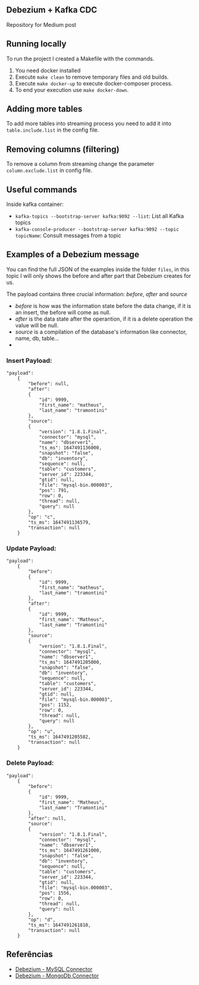 ## Debezium + Kafka CDC
Repository for Medium post 

## Running locally
To run the project I created a Makefile with the commands.

1. You need docker installed
2. Execute `make clean` to remove temporary files and old builds.
3. Execute `make docker-up` to execute docker-composer process.
4. To end your execution use `make docker-down`.

## Adding more tables
To add more tables into streaming process you need to add it into `table.include.list` in the config file.

## Removing columns (filtering)
To remove a column from streaming change the parameter `column.exclude.list` in config file. 
## Useful commands
Inside kafka container:
- `kafka-topics --bootstrap-server kafka:9092 --list`: List all Kafka topics 
- `kafka-console-producer --bootstrap-server kafka:9092 --topic topicName`: Consult messages from a topic

## Examples of a Debezium message
You can find the full JSON of the examples inside the folder `files`, in this topic I will only shows the before and after part that Debezium creates for us.

The payload contains three crucial information: _before_, _after_ and _source_
- _before_ is how was the information state before the data change, if it is an insert, the before will come as null.
- _after_ is the data state after the operantion, if it is a delete operation the value will be null.
- _source_ is a compilation of the database's information like connector, name, db, table...
- 
### Insert Payload:
```
"payload":
    {
        "before": null,
        "after":
        {
            "id": 9999,
            "first_name": "matheus",
            "last_name": "tramontini"
        },
        "source":
        {
            "version": "1.8.1.Final",
            "connector": "mysql",
            "name": "dbserver1",
            "ts_ms": 1647491136000,
            "snapshot": "false",
            "db": "inventory",
            "sequence": null,
            "table": "customers",
            "server_id": 223344,
            "gtid": null,
            "file": "mysql-bin.000003",
            "pos": 791,
            "row": 0,
            "thread": null,
            "query": null
        },
        "op": "c",
        "ts_ms": 1647491136579,
        "transaction": null
    }
```

### Update Payload:
```
"payload":
    {
        "before":
        {
            "id": 9999,
            "first_name": "matheus",
            "last_name": "tramontini"
        },
        "after":
        {
            "id": 9999,
            "first_name": "Matheus",
            "last_name": "Tramontini"
        },
        "source":
        {
            "version": "1.8.1.Final",
            "connector": "mysql",
            "name": "dbserver1",
            "ts_ms": 1647491205000,
            "snapshot": "false",
            "db": "inventory",
            "sequence": null,
            "table": "customers",
            "server_id": 223344,
            "gtid": null,
            "file": "mysql-bin.000003",
            "pos": 1152,
            "row": 0,
            "thread": null,
            "query": null
        },
        "op": "u",
        "ts_ms": 1647491205582,
        "transaction": null
    }
```

### Delete Payload:
```
"payload":
    {
        "before":
        {
            "id": 9999,
            "first_name": "Matheus",
            "last_name": "Tramontini"
        },
        "after": null,
        "source":
        {
            "version": "1.8.1.Final",
            "connector": "mysql",
            "name": "dbserver1",
            "ts_ms": 1647491261000,
            "snapshot": "false",
            "db": "inventory",
            "sequence": null,
            "table": "customers",
            "server_id": 223344,
            "gtid": null,
            "file": "mysql-bin.000003",
            "pos": 1556,
            "row": 0,
            "thread": null,
            "query": null
        },
        "op": "d",
        "ts_ms": 1647491261810,
        "transaction": null
    }
```


## Referências
- [Debezium - MySQL Connector](https://debezium.io/documentation/reference/1.6/connectors/mysql.html)
- [Debezium - MongoDb Connector](https://debezium.io/documentation/reference/1.6/connectors/mongodb.html)
